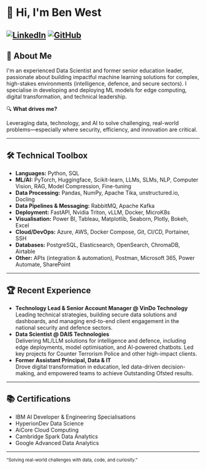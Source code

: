 # 👋 Hi, I'm Ben West

[![LinkedIn](https://img.shields.io/badge/LinkedIn-b--m--s--west-blue?logo=linkedin&logoColor=white)](https://www.linkedin.com/in/b-m-s-west)
[![GitHub](https://img.shields.io/badge/GitHub-B--M--S--West-black?logo=github)](https://github.com/B-M-S-West)
---
## 🚀 About Me

I'm an experienced Data Scientist and former senior education leader, passionate about building impactful machine learning solutions for complex, high-stakes environments (intelligence, defence, and secure sectors). I specialise in developing and deploying ML models for edge computing, digital transformation, and technical leadership. 

🔍 **What drives me?** 

Leveraging data, technology, and AI to solve challenging, real-world problems—especially where security, efficiency, and innovation are critical.

---
## 🛠️ Technical Toolbox
- **Languages:** Python, SQL
- **ML/AI:** PyTorch, Huggingface, Scikit-learn, LLMs, SLMs, NLP, Computer Vision, RAG, Model Compression, Fine-tuning
- **Data Processing:** Pandas, NumPy, Apache Tika, unstructured.io, Docling
- **Data Pipelines & Messaging:** RabbitMQ, Apache Kafka
- **Deployment:** FastAPI, Nvidia Triton, vLLM, Docker, MicroK8s
- **Visualisation:** Power BI, Tableau, Matplotlib, Seaborn, Plotly, Bokeh, Excel
- **Cloud/DevOps:** Azure, AWS, Docker Compose, Git, CI/CD, Portainer, SSH
- **Databases:** PostgreSQL, Elasticsearch, OpenSearch, ChromaDB, Airtable
- **Other:** APIs (integration & automation), Postman, Microsoft 365, Power Automate, SharePoint
---
## 🏆 Recent Experience

- **Technology Lead & Senior Account Manager @ VinDo Technology**  
  Leading technical strategies, building secure data solutions and dashboards, and managing end-to-end client engagement in the national security and defence sectors.
- **Data Scientist @ DAIS Technologies**  
  Delivering ML/LLM solutions for intelligence and defence, including edge deployments, model optimisation, and AI-powered chatbots. Led key projects for Counter Terrorism Police and other high-impact clients.
- **Former Assistant Principal, Data & IT**  
  Drove digital transformation in education, led data-driven decision-making, and empowered teams to achieve Outstanding Ofsted results.
---
## 📚 Certifications

- IBM AI Developer & Engineering Specialisations
- HyperionDev Data Science  
- AiCore Cloud Computing  
- Cambridge Spark Data Analytics  
- Google Advanced Data Analytics
---

<sub>“Solving real-world challenges with data, code, and curiosity.”</sub>
